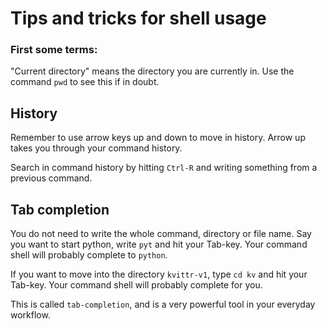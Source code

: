 # Tips and tricks for shell usage

### First some terms:

"Current directory" means the directory you are currently in. Use the command ``pwd`` 
to see this if in doubt.

## History

Remember to use arrow keys up and down to move in history. 
Arrow up takes you through your command history.

Search in command history by hitting ``Ctrl-R`` and writing something 
from a previous command.

## Tab completion 

You do not need to write the whole command, directory or file name.
Say you want to start python, write ``pyt`` and hit your Tab-key. Your 
command shell will probably complete to ``python``.

If you want to move into the directory ``kvittr-v1``, type ``cd kv`` and hit 
your Tab-key. Your command shell will probably complete for you. 

This is called ``tab-completion``, and is a very powerful tool in your 
everyday workflow.

